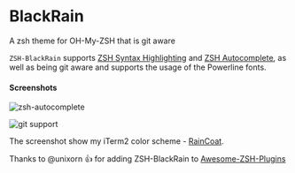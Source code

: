 # BlackRain

A zsh theme for OH-My-ZSH that is git aware

`ZSH-BlackRain` supports [ZSH Syntax Highlighting](https://github.com/zsh-users/zsh-syntax-highlighting) and [ZSH Autocomplete](https://github.com/zsh-users/zsh-autosuggestions), as well as being git aware and supports the usage of the Powerline fonts.

#### Screenshots
![zsh-autocomplete](https://github.com/ginfuru/BlackRain/blob/master/images/zsh-autocomplete-with-dir-colors.png)

![git support](https://github.com/ginfuru/BlackRain/blob/master/images/error-handle-with-git-support.png)

The screenshot show my iTerm2 color scheme - [RainCoat](https://github.com/ginfuru/iTerm-RainCoat).

Thanks to @unixorn :thumbsup: for adding ZSH-BlackRain to [Awesome-ZSH-Plugins](https://github.com/unixorn/awesome-zsh-plugins) 
